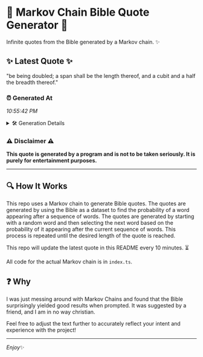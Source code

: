 # 📖 Markov Chain Bible Quote Generator 📖

Infinite quotes from the Bible generated by a Markov chain. ✨

## ✨ Latest Quote ✨
"be being doubled; a span shall be the length thereof, and a cubit and a half the breadth thereof."

### ⏰ Generated At
*10:55:42 PM*

<details>
    <summary>🛠️ Generation Details</summary>
    <p>
        <strong>🌱 Seed:</strong> be<br>
        <strong>🔄 Iterations:</strong> 18<br>
        <strong>📜 Context History:</strong><br>[ be ]: being<br>[ be, being ]: doubled;<br>[ be, being, doubled; ]: a<br>[ be, being, doubled;, a ]: span<br>[ be, being, doubled;, a, span ]: shall<br>[ be, being, doubled;, a, span, shall ]: be<br>[ being, doubled;, a, span, shall, be ]: the<br>[ doubled;, a, span, shall, be, the ]: length<br>[ a, span, shall, be, the, length ]: thereof,<br>[ span, shall, be, the, length, thereof, ]: and<br>[ shall, be, the, length, thereof,, and ]: a<br>[ be, the, length, thereof,, and, a ]: cubit<br>[ the, length, thereof,, and, a, cubit ]: and<br>[ length, thereof,, and, a, cubit, and ]: a<br>[ thereof,, and, a, cubit, and, a ]: half<br>[ and, a, cubit, and, a, half ]: the<br>[ a, cubit, and, a, half, the ]: breadth<br>[ cubit, and, a, half, the, breadth ]: thereof.<br>
    </p>
</details>

### ⚠️ Disclaimer ⚠️
**This quote is generated by a program and is not to be taken seriously. It is purely for entertainment purposes.**

---

## 🔍 How It Works

This repo uses a Markov chain to generate Bible quotes. The quotes are generated by using the Bible as a dataset to find the probability of a word appearing after a sequence of words. The quotes are generated by starting with a random word and then selecting the next word based on the probability of it appearing after the current sequence of words. This process is repeated until the desired length of the quote is reached.

This repo will update the latest quote in this README every 10 minutes. ⏳

All code for the actual Markov chain is in `index.ts`.

## ❓ Why

I was just messing around with Markov Chains and found that the Bible surprisingly yielded good results when prompted. 
It was suggested by a friend, and I am in no way christian.

Feel free to adjust the text further to accurately reflect your intent and experience with the project!

---

*Enjoy*✨
